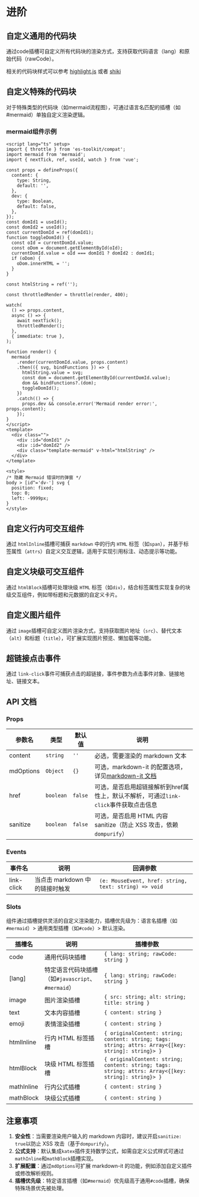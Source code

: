 # 进阶

## 自定义通用的代码块

通过code插槽可自定义所有代码块的渲染方式，支持获取代码语言（lang）和原始代码（rawCode）。

<demo vue="markdown/basicCode.vue" :vueFiles="{'demo': 'markdown/exbasicCode.vue'}" />

相关的代码块样式可以参考 [highlight.js](https://highlightjs.org/) 或者 [shiki](https://shiki.tmrs.site/)

## 自定义特殊的代码块

对于特殊类型的代码块（如mermaid流程图），可通过语言名匹配的插槽（如#mermaid）单独自定义渲染逻辑。

<demo vue="markdown/basicMermaid.vue" />

### mermaid组件示例

```vue
<script lang="ts" setup>
import { throttle } from 'es-toolkit/compat';
import mermaid from 'mermaid';
import { nextTick, ref, useId, watch } from 'vue';

const props = defineProps({
  content: {
    type: String,
    default: '',
  },
  dev: {
    type: Boolean,
    default: false,
  },
});
const domId1 = useId();
const domId2 = useId();
const currentDomId = ref(domId1);
function toggleDomId() {
  const oId = currentDomId.value;
  const oDom = document.getElementById(oId);
  currentDomId.value = oId === domId1 ? domId2 : domId1;
  if (oDom) {
    oDom.innerHTML = '';
  }
}

const htmlString = ref('');

const throttledRender = throttle(render, 400);

watch(
  () => props.content,
  async () => {
    await nextTick();
    throttledRender();
  },
  { immediate: true },
);

function render() {
  mermaid
    .render(currentDomId.value, props.content)
    .then(({ svg, bindFunctions }) => {
      htmlString.value = svg;
      const dom = document.getElementById(currentDomId.value);
      dom && bindFunctions?.(dom);
      toggleDomId();
    })
    .catch(() => {
      props.dev && console.error('Mermaid render error:', props.content);
    });
}
</script>
<template>
  <div class="">
    <div :id="domId1" />
    <div :id="domId2" />
    <div class="template-mermaid" v-html="htmlString" />
  </div>
</template>

<style>
/* 隐藏 Mermaid 错误时的弹窗 */
body > [id^='dv-'] svg {
  position: fixed;
  top: 0;
  left: -9999px;
}
</style>
```

## 自定义行内可交互组件

通过 `htmlInline`插槽可捕获 `markdown` 中的行内 `HTML` 标签（如`span`），并基于标签属性（`attrs`）自定义交互逻辑，适用于实现引用标注、动态提示等功能。

<demo vue="markdown/basicInline.vue" :vueFiles="{'demo': 'markdown/exbasicInline.vue'}" />

## 自定义块级可交互组件

通过 `htmlBlock`插槽可处理块级 `HTML` 标签（如`div`），结合标签属性实现复杂的块级交互组件，例如带标题和元数据的自定义卡片。

<demo vue="markdown/basicBlock.vue" :vueFiles="{'demo': 'markdown/exbasicBlock.vue'}" />

## 自定义图片组件

通过 `image`插槽可自定义图片渲染方式，支持获取图片地址（`src`）、替代文本（`alt`）和标题（`title`），可扩展实现图片预览、懒加载等功能。

<demo vue="markdown/basicImage.vue" />

## 超链接点击事件

通过 `link-click`事件可捕获点击的超链接，事件参数为点击事件对象、链接地址、链接文本。

<demo vue="markdown/basicLink.vue" />

## API 文档

### Props

| 参数名    | 类型      | 默认值  | 说明                                                                                             |
| --------- | --------- | ------- | ------------------------------------------------------------------------------------------------ |
| content   | `string`  | `''`    | 必选，需要渲染的 markdown 文本                                                                   |
| mdOptions | `Object`  | `{}`    | 可选，markdown-it 的配置选项，详见[markdown-it 文档](https://markdown-it.github.io/markdown-it/) |
| href      | `boolean` | `false` | 可选，是否启用超链接解析到href属性上，默认不解析，可通过`link-click`事件获取点击信息             |
| sanitize  | `boolean` | `false` | 可选，是否启用 HTML 内容 sanitize（防止 XSS 攻击，依赖`dompurify`）                              |

### Events

| 事件名     | 说明                           | 回调参数                                              |
| ---------- | ------------------------------ | ----------------------------------------------------- |
| link-click | 当点击 markdown 中的链接时触发 | `(e: MouseEvent, href: string, text: string) => void` |

### Slots

组件通过插槽提供灵活的自定义渲染能力，插槽优先级为：语言名插槽（如`#mermaid`）> 通用类型插槽（如`#code`）> 默认渲染。

| 插槽名     | 说明                                              | 插槽参数                                                                                            |
| ---------- | ------------------------------------------------- | --------------------------------------------------------------------------------------------------- |
| code       | 通用代码块插槽                                    | `{ lang: string; rawCode: string }`                                                                 |
| [lang]     | 特定语言代码块插槽（如`#javascript`、`#mermaid`） | `{ lang: string; rawCode: string }`                                                                 |
| image      | 图片渲染插槽                                      | `{ src: string; alt: string; title: string }`                                                       |
| text       | 文本内容插槽                                      | `{ content: string }`                                                                               |
| emoji      | 表情渲染插槽                                      | `{ content: string }`                                                                               |
| htmlInline | 行内 HTML 标签插槽                                | `{ originalContent: string; content: string; tags: string; attrs: Array<{[key: string]: string}> }` |
| htmlBlock  | 块级 HTML 标签插槽                                | `{ originalContent: string; content: string; tags: string; attrs: Array<{[key: string]: string}> }` |
| mathInline | 行内公式插槽                                      | `{ content: string }`                                                                               |
| mathBlock  | 块级公式插槽                                      | `{ content: string }`                                                                               |

## 注意事项

1.  **安全性**：当需要渲染用户输入的 markdown 内容时，建议开启`sanitize: true`以防止 XSS 攻击（基于`dompurify`）。
2.  **公式支持**：默认集成`katex`插件支持数学公式，如需自定义公式样式可通过`mathInline`和`mathBlock`插槽实现。
3.  **扩展配置**：通过`mdOptions`可扩展 markdown-it 的功能，例如添加自定义插件或修改解析规则。
4.  **插槽优先级**：特定语言插槽（如`#mermaid`）优先级高于通用`#code`插槽，确保特殊场景优先被处理。
